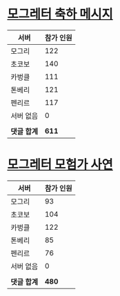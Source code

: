 # [모그레터 축하 메시지](./Event250701_v7_2_10th_moogleletter0.md)

|서버|참가 인원|
|-|-|
|모그리|122|
|초코보|140|
|카벙클|111|
|톤베리|121|
|펜리르|117|
|서버 없음|0|
|||
|**댓글 합계**|**611**|


# [모그레터 모험가 사연](./Event250701_v7_2_10th_moogleletter1.md)

|서버|참가 인원|
|-|-|
|모그리|93|
|초코보|104|
|카벙클|122|
|톤베리|85|
|펜리르|76|
|서버 없음|0|
|||
|**댓글 합계**|**480**|


